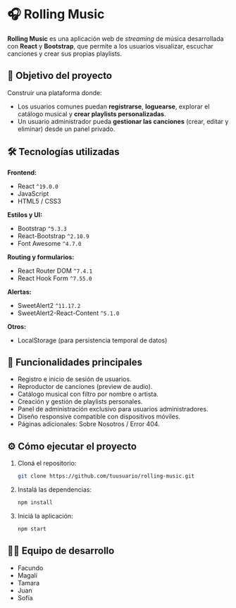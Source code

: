# 🎧 Rolling Music

**Rolling Music** es una aplicación web de _streaming_ de música desarrollada con **React** y **Bootstrap**, que permite a los usuarios visualizar, escuchar canciones y crear sus propias playlists.

## 🚀 Objetivo del proyecto

Construir una plataforma donde:

- Los usuarios comunes puedan **registrarse**, **loguearse**, explorar el catálogo musical y **crear playlists personalizadas**.
- Un usuario administrador pueda **gestionar las canciones** (crear, editar y eliminar) desde un panel privado.

## 🛠️ Tecnologías utilizadas

**Frontend:**

- React `^19.0.0`
- JavaScript
- HTML5 / CSS3

**Estilos y UI:**

- Bootstrap `^5.3.3`
- React-Bootstrap `^2.10.9`
- Font Awesome `^4.7.0`

**Routing y formularios:**

- React Router DOM `^7.4.1`
- React Hook Form `^7.55.0`

**Alertas:**

- SweetAlert2 `^11.17.2`
- SweetAlert2-React-Content `^5.1.0`

**Otros:**

- LocalStorage (para persistencia temporal de datos)

## 📄 Funcionalidades principales

- Registro e inicio de sesión de usuarios.
- Reproductor de canciones (preview de audio).
- Catálogo musical con filtro por nombre o artista.
- Creación y gestión de playlists personales.
- Panel de administración exclusivo para usuarios administradores.
- Diseño responsive compatible con dispositivos móviles.
- Páginas adicionales: Sobre Nosotros / Error 404.

## ⚙️ Cómo ejecutar el proyecto

1. Cloná el repositorio:

   ```bash
   git clone https://github.com/tuusuario/rolling-music.git
   ```

2. Instalá las dependencias:

   ```bash
   npm install
   ```

3. Iniciá la aplicación:
   ```bash
   npm start
   ```

## 👨‍💻 Equipo de desarrollo

- Facundo
- Magalí
- Tamara
- Juan
- Sofía
